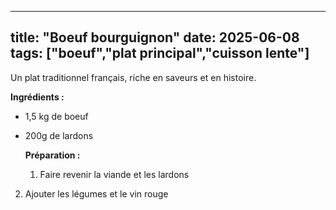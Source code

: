 ---
  title: "Boeuf bourguignon"
  date: 2025-06-08
  tags: ["boeuf","plat principal","cuisson lente"]
  ---

  Un plat traditionnel français, riche en saveurs et en histoire.

  **Ingrédients :**
  - 1,5 kg de boeuf
- 200g de lardons

  **Préparation :**
  1. Faire revenir la viande et les lardons
2. Ajouter les légumes et le vin rouge